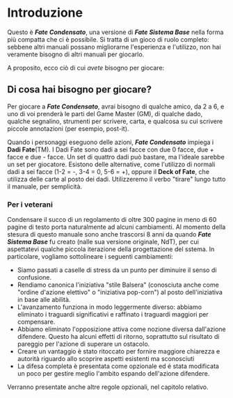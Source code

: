 # Introduzione

Questo è ***Fate Condensato***, una versione di ***Fate Sistema Base*** nella forma più compatta che ci è possibile. Si tratta di un gioco di ruolo completo: sebbene altri manuali possano migliorarne l'esperienza e l'utilizzo, non hai veramente bisogno di altri manuali per giocarlo.

A proposito, ecco ciò di cui *avete* bisogno per giocare:

## Di cosa hai bisogno per giocare?

Per giocare a ***Fate Condensato***, avrai bisogno di qualche amico, da 2 a 6, e uno di voi prenderà le parti del Game Master (GM), di qualche dado, qualche segnalino, strumenti per scrivere, carta, e qualcosa su cui scrivere piccole annotazioni (per esempio, post-it).

Quando i personaggi eseguono delle azioni, ***Fate Condensato*** impiega i **Dadi Fate**(TM). I Dadi Fate sono dadi a sei facce con due 0 facce, due + facce e due - facce. Un set di quattro dadi può bastare, ma l'ideale sarebbe un set per giocatore. Esistono delle alternative, come l'utilizzo di normali dadi a sei facce (1-2 = -, 3-4 = 0, 5-6 = +), oppure il **Deck of Fate**, che utilizza delle carte al posto dei dadi. Utilizzeremo il verbo "tirare" lungo tutto il manuale, per semplicità.

### Per i veterani

Condensare il succo di un regolamento di oltre 300 pagine in meno di 60 pagine di testo porta naturalmente ad alcuni cambiamenti. Al momento della stesura di questo manuale sono anche trascorsi 8 anni da quando ***Fate Sistema Base*** fu creato (nalle sua versione originale, NdT), per cui aspettatevi qualche piccola iterazione della progettazione del sstema. In particolare, vogliamo sottolineare i seguenti cambiamenti:

* Siamo passati a caselle di stress da un punto per diminuire il senso di confusione.
* Rendiamo canonica l'iniziativa "stile Balsera" (conosciuta anche come "ordine d'azione elettivo" o "iniziativa pop-corn") al posto dell'iniziativa in base alle abilità.
* L'avanzamento funziona in modo leggermente diverso: abbiamo eliminato i traguardi significativi e raffinato i traguardi maggiori per compensare.
* Abbiamo eliminato l'opposizione attiva come nozione diversa dall'azione difendere. Questo ha alcuni effetti di ritorno, soprattutto sul risultato di pareggio per l'azione di superare un ostacolo.
* Creare un vantaggio è stato ritoccato per fornire maggiore chiarezza e autorità riguardo allo scoprire aspetti esistenti ma sconosciuti
* La difesa completa è presentata come opzionale ed é stata modificata un poco per gestire meglio l'ambito espando dell'azione difendere.

Verranno presentate anche altre regole opzionali, nel capitolo relativo.
